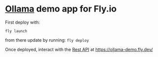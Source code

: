 # [Ollama](https://github.com/jmorganca/ollama) demo app for Fly.io



First deploy with:
```
fly launch
```

from there update by running: `fly deploy`

Once deployed, interact with the [Rest API](https://github.com/jmorganca/ollama#rest-api) at https://ollama-demo.fly.dev/
